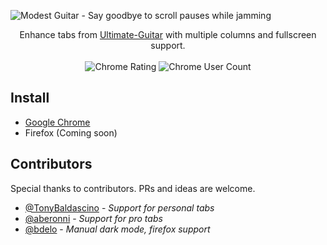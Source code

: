 ![Modest Guitar - Say goodbye to scroll pauses while jamming](https://user-images.githubusercontent.com/2003998/62826414-5fad9280-bbbb-11e9-9be9-07220e88cc38.png)


<div align="center">
Enhance tabs from <a href="https://ultimate-guitar.com">Ultimate-Guitar</a> with multiple columns and fullscreen support.
<br />
<br />
<img src="https://img.shields.io/chrome-web-store/stars/kbdobpkcobapldadlpcjbjijmjnjfddk" alt="Chrome Rating" />
<img src="https://img.shields.io/chrome-web-store/users/kbdobpkcobapldadlpcjbjijmjnjfddk" alt="Chrome User Count"/>
</div>


## Install

* [Google Chrome](https://chrome.google.com/webstore/detail/modest-guitar/kbdobpkcobapldadlpcjbjijmjnjfddk)
* Firefox (Coming soon)

## Contributors

Special thanks to contributors. PRs and ideas are welcome.

- [@TonyBaldascino](https://github.com/TonyBaldascino) - *Support for personal tabs*
- [@aberonni](https://github.com/aberonni) - *Support for pro tabs*
- [@bdelo](https://github.com/bdelo) - *Manual dark mode, firefox support*
